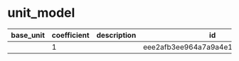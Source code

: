 # unit_model
|base_unit|coefficient|description|id|name|
|--|--|--|--|--|
||1||eee2afb3ee964a7a9a4e1655d23aa324|грамм|